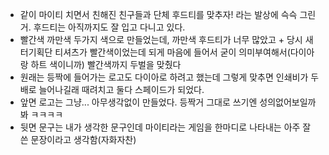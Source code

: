 - 같이 마이티 치면서 친해진 친구들과 단체 후드티를 맞추자! 라는 발상에 슥슥 그린거. 후드티는 아직까지도 잘 입고 다니고 있다.
- 빨간색 까만색 두가지 색으로 만들었는데, 까만색 후드티가 너무 많았고 + 당시 새터기획단 티셔츠가 빨간색이었는데 되게 마음에 들어서 굳이 의미부여해서(다이아랑 하트 색이니까) 빨간색까지 두벌을 맞췄다
- 원래는 등짝에 들어가는 로고도 다이아로 하려고 했는데 그렇게 맞추면 인쇄비가 두배로 늘어나길래 때려치고 둘다 스페이드가 되었다.
- 앞면 로고는 그냥... 아무생각없이 만들었다. 등짝거 그대로 쓰기엔 성의없어보일까봐 ㅋㅋㅋㅋ
- 뒷면 문구는 내가 생각한 문구인데 마이티라는 게임을 한마디로 나타내는 아주 잘 쓴 문장이라고 생각함(자화자찬)